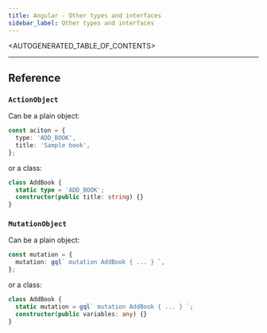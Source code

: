 ```yaml
---
title: Angular - Other types and interfaces
sidebar_label: Other types and interfaces
---
```


<AUTOGENERATED_TABLE_OF_CONTENTS>

---

## Reference

### `ActionObject`

Can be a plain object:

```typescript
const aciton = {
  type: 'ADD_BOOK',
  title: 'Sample book',
};
```

or a class:

```typescript
class AddBook {
  static type = 'ADD_BOOK';
  constructor(public title: string) {}
}
```

### `MutationObject`

Can be a plain object:

```typescript
const mutation = {
  mutation: gql` mutation AddBook { ... } `,
};
```

or a class:

```typescript
class AddBook {
  static mutation = gql` mutation AddBook { ... } `;
  constructor(public variables: any) {}
}
```
